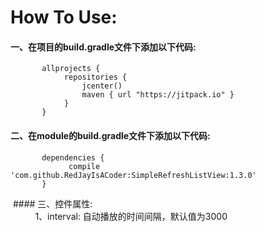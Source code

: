 # How To Use:
  #### 一、在项目的build.gradle文件下添加以下代码:
           allprojects {
                repositories {
                    jcenter()
                    maven { url "https://jitpack.io" }
                }
           } 
  #### 二、在module的build.gradle文件下添加以下代码:
           dependencies {
	             compile 'com.github.RedJayIsACoder:SimpleRefreshListView:1.3.0'
           }
           
  #### 三、控件属性:<br/>
           1、interval: 自动播放的时间间隔，默认值为3000
